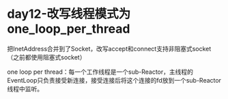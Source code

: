 # day12-改写线程模式为one_loop_per_thread

把InetAddress合并到了Socket，改写accept和connect支持非阻塞式socket（之前都使用阻塞式socket）

one loop per thread：每一个工作线程是一个sub-Reactor，主线程的EventLoop只负责接受新连接，接受连接后将这个连接的fd放到一个sub-Reactor线程中监听。